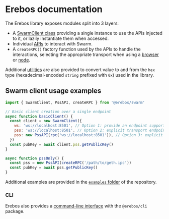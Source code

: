 # Erebos documentation

The Erebos library exposes modules split into 3 layers:

- A [SwarmClient class](swarm-client.md) providing a single instance to use the APIs injected to it, or lazily instantiate them when accessed.
- Individual [APIs](api.md) to interact with Swarm.
- A `createRPC()` factory function used by the APIs to handle the interactions, selecting the appropriate transport when using a [browser](https://github.com/MainframeHQ/js-tools/tree/master/packages/rpc-browser#rpc-browser) or [node](https://github.com/MainframeHQ/js-tools/tree/master/packages/rpc-node#rpc-node).

Additional [utilities](https://github.com/MainframeHQ/js-tools/tree/master/packages/utils-hex#utils-hex) are also provided to convert value to and from the `hex` type (hexadecimal-encoded `string` prefixed with `0x`) used in the library.

## Swarm client usage examples

```js
import { SwarmClient, PssAPI, createRPC } from '@erebos/swarm'

// Basic client creation over a single endpoint
async function basicClient() {
  const client = new SwarmClient({
    ws: 'ws://localhost:8501', // Option 1: provide an endpoint supporting streaming, transport will be created and used for PSS
    pss: 'ws://localhost:8501', // Option 2: explicit transport endpoint for PSS
    pss: new PssAPI(rpc('ws://localhost:8501')), // Option 3: explicit API injection
  })
  const pubKey = await client.pss.getPublicKey()
}

async function pssOnly() {
  const pss = new PssAPI(createRPC('/path/to/geth.ipc'))
  const pubKey = await pss.getPublicKey()
}
```

Additional examples are provided in the [`examples` folder](../examples) of the repository.

### CLI

Erebos also provides a [command-line interface](cli.md) with the `@erebos/cli` package.
